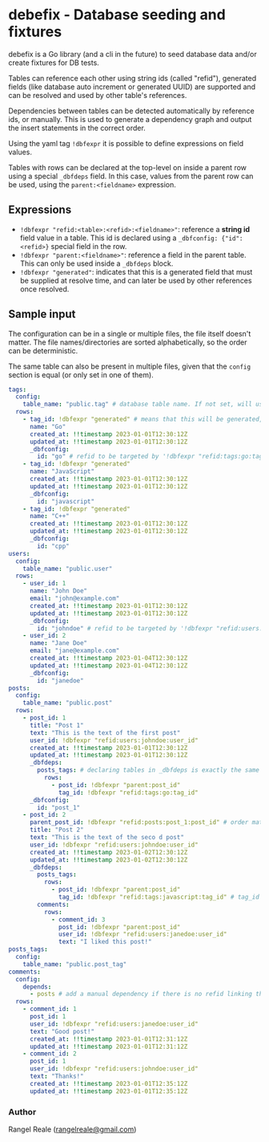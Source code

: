 # debefix - Database seeding and fixtures

debefix is a Go library (and a cli in the future) to seed database data and/or create fixtures for DB tests.

Tables can reference each other using string ids (called "refid"), generated fields (like database auto increment or
generated UUID) are supported and can be resolved and used by other table's references.

Dependencies between tables can be detected automatically by reference ids, or manually. This is used to generate a
dependency graph and output the insert statements in the correct order.

Using the yaml tag `!dbfexpr` it is possible to define expressions on field values.

Tables with rows can be declared at the top-level on inside a parent row using a special `_dbfdeps` field. In this case,
values from the parent row can be used, using the `parent:<fieldname>` expression.

## Expressions

- `!dbfexpr "refid:<table>:<refid>:<fieldname>"`: reference a **string id** field value in a table. This id is 
  declared using a `_dbfconfig: {"id": <refid>}` special field in the row.
- `!dbfexpr "parent:<fieldname>"`: reference a field in the parent table. This can only be used inside a `_dbfdeps` 
  block.
- `!dbfexpr "generated"`: indicates that this is a generated field that must be supplied at resolve time, and can later
  be used by other references once resolved.

## Sample input

The configuration can be in a single or multiple files, the file itself doesn't matter. The file names/directories are 
sorted alphabetically, so the order can be deterministic.

The same table can also be present in multiple files, given that the `config` section is equal (or only set in one of them).

```yaml
tags:
  config:
    table_name: "public.tag" # database table name. If not set, will use the table id (tags) as the table name.
  rows:
    - tag_id: !dbfexpr "generated" # means that this will be generated, for example as a database autoincrement
      name: "Go"
      created_at: !!timestamp 2023-01-01T12:30:12Z
      updated_at: !!timestamp 2023-01-01T12:30:12Z
      _dbfconfig:
        id: "go" # refid to be targeted by '!dbfexpr "refid:tags:go:tag_id"'
    - tag_id: !dbfexpr "generated"
      name: "JavaScript"
      created_at: !!timestamp 2023-01-01T12:30:12Z
      updated_at: !!timestamp 2023-01-01T12:30:12Z
      _dbfconfig:
        id: "javascript"
    - tag_id: !dbfexpr "generated"
      name: "C++"
      created_at: !!timestamp 2023-01-01T12:30:12Z
      updated_at: !!timestamp 2023-01-01T12:30:12Z
      _dbfconfig:
        id: "cpp"
users:
  config:
    table_name: "public.user"
  rows:
    - user_id: 1
      name: "John Doe"
      email: "john@example.com"
      created_at: !!timestamp 2023-01-01T12:30:12Z
      updated_at: !!timestamp 2023-01-01T12:30:12Z
      _dbfconfig:
        id: "johndoe" # refid to be targeted by '!dbfexpr "refid:users:johndoe:user_id"'
    - user_id: 2
      name: "Jane Doe"
      email: "jane@example.com"
      created_at: !!timestamp 2023-01-04T12:30:12Z
      updated_at: !!timestamp 2023-01-04T12:30:12Z
      _dbfconfig:
        id: "janedoe"
posts:
  config:
    table_name: "public.post"
  rows:
    - post_id: 1
      title: "Post 1"
      text: "This is the text of the first post"
      user_id: !dbfexpr "refid:users:johndoe:user_id"
      created_at: !!timestamp 2023-01-01T12:30:12Z
      updated_at: !!timestamp 2023-01-01T12:30:12Z
      _dbfdeps:
        posts_tags: # declaring tables in _dbfdeps is exactly the same as declaring top-level, but allows using "parent" expression to get parent info
          rows:
            - post_id: !dbfexpr "parent:post_id"
              tag_id: !dbfexpr "refid:tags:go:tag_id"
      _dbfconfig:
        id: "post_1"
    - post_id: 2
      parent_post_id: !dbfexpr "refid:posts:post_1:post_id" # order matters, so self-referential fields must be set in order
      title: "Post 2"
      text: "This is the text of the seco d post"
      user_id: !dbfexpr "refid:users:johndoe:user_id"
      created_at: !!timestamp 2023-01-02T12:30:12Z
      updated_at: !!timestamp 2023-01-02T12:30:12Z
      _dbfdeps:
        posts_tags:
          rows:
            - post_id: !dbfexpr "parent:post_id"
              tag_id: !dbfexpr "refid:tags:javascript:tag_id" # tag_id is generated so the value will be resolved before being set here 
        comments:
          rows:
            - comment_id: 3
              post_id: !dbfexpr "parent:post_id"
              user_id: !dbfexpr "refid:users:janedoe:user_id"
              text: "I liked this post!"
posts_tags:
  config:
    table_name: "public.post_tag"
comments:
  config:
    depends:
      - posts # add a manual dependency if there is no refid linking the tables
  rows:
    - comment_id: 1
      post_id: 1
      user_id: !dbfexpr "refid:users:janedoe:user_id"
      text: "Good post!"
      created_at: !!timestamp 2023-01-01T12:31:12Z
      updated_at: !!timestamp 2023-01-01T12:31:12Z
    - comment_id: 2
      post_id: 1
      user_id: !dbfexpr "refid:users:johndoe:user_id"
      text: "Thanks!"
      created_at: !!timestamp 2023-01-01T12:35:12Z
      updated_at: !!timestamp 2023-01-01T12:35:12Z
```

### Author

Rangel Reale (rangelreale@gmail.com)
